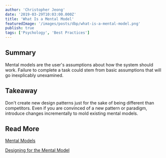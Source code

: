 ```yaml
---
author: 'Christopher Jeong'
date: '2019-03-29T10:03:00.000Z'
title: 'What Is a Mental Model'
featuredImage: '/images/posts/dbp/what-is-a-mental-model.png'
publish: true
tags: ['Psychology', 'Best Practices']
---
```


## Summary

Mental models are the user's assumptions about how the system should work. Failure to complete a task could stem from basic assumptions that will go inexplicably unexamined.

## Takeaway

Don't create new design patterns just for the sake of being different than competitors. Even if you are convinced of a new pattern or paradigm, introduce changes incrementally to mold existing mental models.

## Read More

[Mental Models](https://www.nngroup.com/articles/mental-models/)

[Designing for the Mental Model](https://uxdesign.cc/designing-for-the-mental-model-b6aa5b3a814d)
